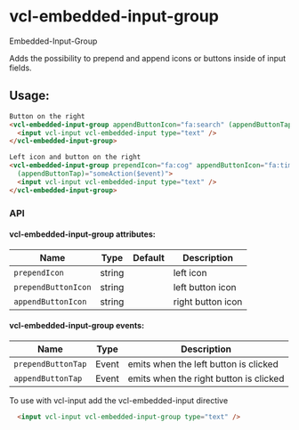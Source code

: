 # vcl-embedded-input-group

Embedded-Input-Group

Adds the possibility to prepend and append icons or buttons inside of input fields.

## Usage:

```html
Button on the right
<vcl-embedded-input-group appendButtonIcon="fa:search" (appendButtonTap)="someAction($event)">
  <input vcl-input vcl-embedded-input type="text" />
</vcl-embedded-input-group>

Left icon and button on the right
<vcl-embedded-input-group prependIcon="fa:cog" appendButtonIcon="fa:times-circle"
  (appendButtonTap)="someAction($event)">
  <input vcl-input vcl-embedded-input type="text" />
</vcl-embedded-input-group>

```

### API

#### vcl-embedded-input-group attributes:

| Name                                | Type        | Default            | Description
| ----------------------------------  | ----------- | ------------------ |--------------
| `prependIcon`                       | string      |                    | left icon
| `prependButtonIcon`                 | string      |                    | left button icon
| `appendButtonIcon`                  | string      |                    | right button icon

#### vcl-embedded-input-group events:

Name                  | Type             | Description
--------------------- | ---------------  | -
`prependButtonTap`    | Event            | emits when the left button is clicked
`appendButtonTap`     | Event            | emits when the right button is clicked


To use with vcl-input add the vcl-embedded-input directive 

```html
  <input vcl-input vcl-embedded-input-group type="text" />
```
